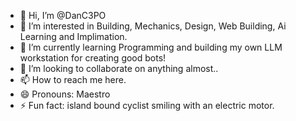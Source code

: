 - 👋 Hi, I’m @DanC3PO
- 👀 I’m interested in Building, Mechanics, Design, Web Building, Ai Learning and Implimation.
- 🌱 I’m currently learning Programming and building my own LLM workstation for creating good bots!
- 💞️ I’m looking to collaborate on anything almost..
- 📫 How to reach me here.
- 😄 Pronouns: Maestro
- ⚡ Fun fact: island bound cyclist smiling with an electric motor.

<!---
DanC3PO/DanC3PO is a ✨ special ✨ repository because its `README.md` (this file) appears on your GitHub profile.
You can click the Preview link to take a look at your changes.
--->

